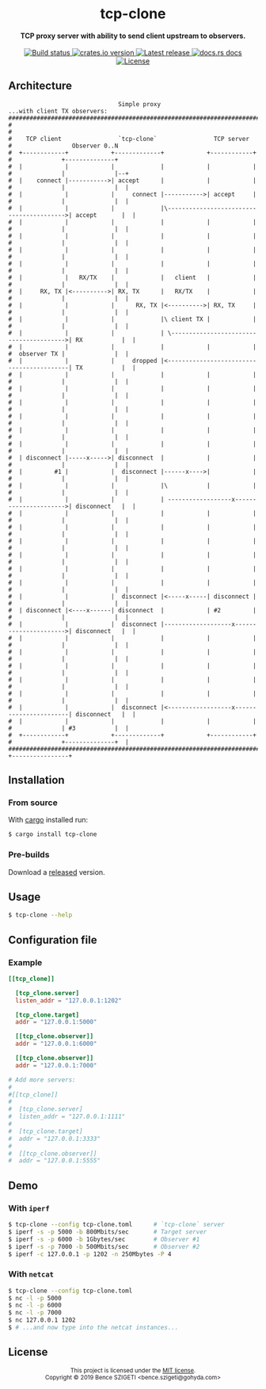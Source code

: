 <h1 align="center">tcp-clone</h1>
<div align="center">
    <strong>TCP proxy server with ability to send client upstream to observers.</strong>
</div>

<br />

<div align="center">
    <a href="https://travis-ci.com/benceszigeti/tcp-clone/">
        <img src="https://img.shields.io/travis/benceszigeti/tcp-clone?style=flat-square" alt="Build status" />
    </a>
    <a href="https://crates.io/crates/tcp-clone/">
        <img src="https://img.shields.io/crates/v/tcp-clone.svg?style=flat-square" alt="crates.io version" />
    </a>
    <a href="https://github.com/benceszigeti/tcp-clone/releases/">
        <img src="https://img.shields.io/github/release/benceszigeti/tcp-clone.svg?style=flat-square" alt="Latest release" />
    </a>
    <a href="https://docs.rs/tcp-clone/">
	<img src="https://img.shields.io/badge/docs-latest-blue.svg?style=flat-square" alt="docs.rs docs" />
    </a>
    <a href="LICENSE">
        <img src="https://img.shields.io/badge/license-MIT-blue.svg?style=flat-square" alt="License" />
    </a>
</div>

## Architecture
```
                               Simple proxy                                   ...with client TX observers:
#########################################################################                                 
#                                                                       #                                 
#    TCP client                `tcp-clone`                TCP server    #                 Observer 0..N   
#  +------------+            +-------------+            +------------+  #              +--------------+   
#  |            |            |             |            |            |  #              |              |--+
#  |    connect |----------->| accept      |            |            |  #              |              |  |
#  |            |            |     connect |----------->| accept     |  #              |              |  |
#  |            |            |             |\----------------------------------------->| accept       |  |
#  |            |            |             |            |            |  #              |              |  |
#  |            |            |             |            |            |  #              |              |  |
#  |            |            |             |            |            |  #              |              |  |
#  |            |            |             |            |            |  #              |              |  |
#  |            |   RX/TX    |             |   client   |            |  #              |              |  |
#  |     RX, TX |<---------->| RX, TX      |   RX/TX    |            |  #              |              |  |
#  |            |            |      RX, TX |<---------->| RX, TX     |  #              |              |  |
#  |            |            |             |\ client TX |            |  #              |              |  |
#  |            |            |             | \---------------------------------------->| RX           |  |
#  |            |            |             |            |            |  #  observer TX |              |  |
#  |            |            |     dropped |<------------------------------------------| TX           |  |
#  |            |            |             |            |            |  #              |              |  |
#  |            |            |             |            |            |  #              |              |  |
#  |            |            |             |            |            |  #              |              |  |
#  |            |            |             |            |            |  #              |              |  |
#  |            |            |             |            |            |  #              |              |  |
#  |            |            |             |            |            |  #              |              |  |
#  | disconnect |-----x----->| disconnect  |            |            |  #              |              |  |
#  |         #1 |            |  disconnect |------x---->|            |  #              |              |  |
#  |            |            |             |\           |            |  #              |              |  |
#  |            |            |             | ------------------x---------------------->| disconnect   |  |
#  |            |            |             |            |            |  #              |              |  |
#  |            |            |             |            |            |  #              |              |  |
#  |            |            |             |            |            |  #              |              |  |
#  |            |            |             |            |            |  #              |              |  |
#  |            |            |             |            |            |  #              |              |  |
#  |            |            |             |            |            |  #              |              |  |
#  |            |            |  disconnect |<-----x-----| disconnect |  #              |              |  |
#  | disconnect |<----x------| disconnect  |            | #2         |  #              |              |  |
#  |            |            |  disconnect |-------------------x---------------------->| disconnect   |  |
#  |            |            |             |            |            |  #              |              |  |
#  |            |            |             |            |            |  #              |              |  |
#  |            |            |             |            |            |  #              |              |  |
#  |            |            |             |            |            |  #              |              |  |
#  |            |            |             |            |            |  #              |              |  |
#  |            |            |  disconnect |<------------------x-----------------------| disconnect   |  |
#  |            |            |             |            |            |  #              | #3           |  |
#  +------------+            +-------------+            +------------+  #              +--------------+  |
#########################################################################               +----------------+
```

## Installation

### From source

With [cargo](https://rustup.rs/) installed run:

```sh
$ cargo install tcp-clone
```

### Pre-builds

Download a [released](https://github.com/benceszigeti/tcp-clone/releases/) version.

## Usage

```sh
$ tcp-clone --help
```

## Configuration file

### Example

```toml
[[tcp_clone]]

  [tcp_clone.server]
  listen_addr = "127.0.0.1:1202"

  [tcp_clone.target]
  addr = "127.0.0.1:5000"

  [[tcp_clone.observer]]
  addr = "127.0.0.1:6000"

  [[tcp_clone.observer]]
  addr = "127.0.0.1:7000"

# Add more servers:
#
#[[tcp_clone]]
#
#  [tcp_clone.server]
#  listen_addr = "127.0.0.1:1111"
#
#  [tcp_clone.target]
#  addr = "127.0.0.1:3333"
#
#  [[tcp_clone.observer]]
#  addr = "127.0.0.1:5555"
```

## Demo

### With `iperf`

```sh
$ tcp-clone --config tcp-clone.toml      # `tcp-clone` server
$ iperf -s -p 5000 -b 800Mbits/sec       # Target server
$ iperf -s -p 6000 -b 1Gbytes/sec        # Observer #1
$ iperf -s -p 7000 -b 500Mbits/sec       # Observer #2
$ iperf -c 127.0.0.1 -p 1202 -n 250Mbytes -P 4
```

### With `netcat`

```sh
$ tcp-clone --config tcp-clone.toml
$ nc -l -p 5000
$ nc -l -p 6000
$ nc -l -p 7000
$ nc 127.0.0.1 1202
$ # ...and now type into the netcat instances...
```

## License

<div align="center">
<sup>
This project is licensed under the <a href="LICENSE">MIT license</a>.
<br/>
Copyright &copy; 2019 Bence SZIGETI &lt;bence.szigeti@gohyda.com&gt;
</sup>
</div>
